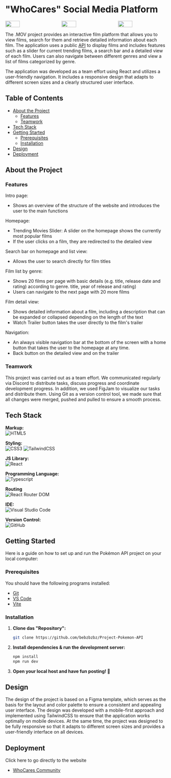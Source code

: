 # "WhoCares" Social Media Platform

<div style="display: flex; justify-content: space-between; align-items: center; width: 100%">
    <img style="width: 30%; height: auto; object-fit: contain" src="./public/images/Home.png">
    <img style="width: 30%; height: auto; object-fit: contain"  src="./public/images/List.png">
    <img style="width: 30%; height: auto; object-fit: contain"  src="./public/images/Detail.png">
</div>

The .MOV project provides an interactive film platform that allows you to view films, search for them and retrieve detailed information about each film. The application uses a public [API](https://developer.themoviedb.org/reference/intro/getting-started) to display films and includes features such as a slider for current trending films, a search bar and a detailed view of each film. Users can also navigate between different genres and view a list of films categorized by genre.

The application was developed as a team effort using React and utilizes a user-friendly navigation. It includes a responsive design that adapts to different screen sizes and a clearly structured user interface.

## Table of Contents 

- [About the Project](about-the-project)
  - [Features](#features)
  - [Teamwork](#teamwork)
- [Tech Stack](#tech-stack)
- [Getting Started](#getting-started)
  - [Prerequisites](#prerequisites)
  - [Installation](#installation)
- [Design](#design)
- [Deployment](#deployment)

## About the Project

### Features

Intro page:
- Shows an overview of the structure of the website and introduces the user to the main functions

Homepage:
- Trending Movies Slider: A slider on the homepage shows the currently most popular films
- If the user clicks on a film, they are redirected to the detailed view

Search bar on homepage and list view: 
- Allows the user to search directly for film titles

Film list by genre: 
- Shows 20 films per page with basic details (e.g. title, release date and rating) according to genre. title, year of release and rating)
- Users can navigate to the next page with 20 more films

Film detail view:
- Shows detailed information about a film, including a description that can be expanded or collapsed depending on the length of the text
- Watch Trailer button takes the user directly to the film's trailer

Navigation:
- An always visible navigation bar at the bottom of the screen with a home button that takes the user to the homepage at any time.
- Back button on the detailed view and on the trailer

### Teamwork
This project was carried out as a team effort. We communicated regularly via Discord to distribute tasks, discuss progress and coordinate development progress. In addition, we used FigJam to visualize our tasks and distribute them. Using Git as a version control tool, we made sure that all changes were merged, pushed and pulled to ensure a smooth process.

## Tech Stack

**Markup:**  
![HTML5](https://img.shields.io/badge/html5-%23E34F26.svg?style=for-the-badge&logo=html5&logoColor=white)  

**Styling:**  
![CSS3](https://img.shields.io/badge/css3-%231572B6.svg?style=for-the-badge&logo=css3&logoColor=white)
![TailwindCSS](https://img.shields.io/badge/tailwindcss-%2338B2AC.svg?style=for-the-badge&logo=tailwind-css&logoColor=white) 

**JS Library:**  
![React](https://img.shields.io/badge/React-20232A?style=for-the-badge&logo=react&logoColor=61DAFB)  

**Programming Language:**  
![Typescript](https://img.shields.io/badge/TypeScript-007ACC?style=for-the-badge&logo=typescript&logoColor=white)  

**Routing**  
![React Router DOM](https://img.shields.io/badge/React_Router_DOM-%23CA4245.svg?style=for-the-badge&logo=react-router&logoColor=white)  

**IDE:**  
![Visual Studio Code](https://img.shields.io/badge/Visual%20Studio%20Code-0078d7.svg?style=for-the-badge&logo=visual-studio-code&logoColor=white)  

**Version Control:**  
![GitHub](https://img.shields.io/badge/github-%23121011.svg?style=for-the-badge&logo=github&logoColor=white)  


## Getting Started

Here is a guide on how to set up and run the Pokémon API project on your local computer:

### Prerequisites

You should have the following programs installed:

- [Git](https://git-scm.com/)
- [VS Code](https://code.visualstudio.com/download)
- [Vite](https://v5.vite.dev/guide/)

### Installation

1. **Clone das "Repository":**
   ```bash
   git clone https://github.com/bebzbzbz/Project-Pokemon-API
   ```

2. **Install dependencies & run the development server:**
   ```bash
   npm install
   npm run dev
   ```

3. **Open your local host and have fun posting! 📸** 

## Design

The design of the project is based on a Figma template, which serves as the basis for the layout and color palette to ensure a consistent and appealing user interface. The design was developed with a mobile-first approach and implemented using TailwindCSS to ensure that the application works optimally on mobile devices. At the same time, the project was designed to be fully responsive so that it adapts to different screen sizes and provides a user-friendly interface on all devices.

## Deployment

Click here to go directly to the website
- [WhoCares Community](https://who-cares-community.vercel.app/)